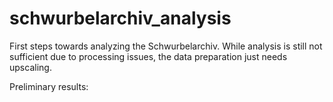 # schwurbelarchiv_analysis
First steps towards analyzing the Schwurbelarchiv. While analysis is still not sufficient due to processing issues, the data preparation just needs upscaling.

Preliminary results:

![]()

![]()

![]()

![]()

![]()
